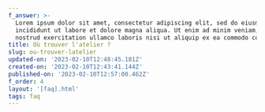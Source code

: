 ```yaml
---
f_answer: >-
  Lorem ipsum dolor sit amet, consectetur adipiscing elit, sed do eiusmod tempor
  incididunt ut labore et dolore magna aliqua. Ut enim ad minim veniam, quis
  nostrud exercitation ullamco laboris nisi ut aliquip ex ea commodo consequat.
title: Où trouver l'atelier ?
slug: ou-trouver-latelier
updated-on: '2023-02-10T12:48:45.181Z'
created-on: '2023-02-10T12:43:41.144Z'
published-on: '2023-02-10T12:57:00.462Z'
f_order: 4
layout: '[faq].html'
tags: faq
---
```



